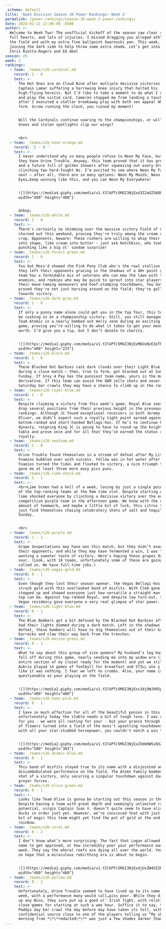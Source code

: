 ```yaml
---
_schema: default
title: 'Open Division Season 26 Power Rankings: Week 2'
permalink: /power-rankings/season-26-week-2-power-rankings/
date: 2024-03-21 17:00:00 -0400
author: >-
  Welcome to Week Two! The unofficial kickoff of the season saw clear skies,
  full hearts, and lots of injuries. I missed dragging you alleged athletes on
  the field and with my extra fine ballpoint Swarovski pen. This week, Ed is
  joining the dark side to help throw some extra shade. Let’s get into it.   By:
  Chris Riotta-Rogers and Ed Abel
season: 26
week: 2
rankings:
  - team: _teams/s26-cardinal.md
    record: 2 - 0
    text: >-
      The Hot Ones are on Cloud Nine after multiple decisive victories, despite
      Captain Lamar suffering a harrowing knee injury that halted his
      high-flying heroics. But I'd like to take a moment to do what I do best
      and play the victim card. Cameron stopped me from landing a touchdown
      after I executed a stellar breakaway play with both sex appeal AND perfect
      form. Screw running the clock, you ruined my moment!


      Will the Cardinals continue soaring to the championships, or will bad
      knees and stolen spotlights clip our wings?


      <br>
  - team: _teams/s26-neon-orange.md
    record: '2 - 0 '
    text: >-
      I never understood why so many people refuse to Neon My Face, but I guess
      they have Urine Trouble. Anyway, this team proved that it has great aim
      and a future full of golden showers after squeezing out every drop and
      clinching two hard-fought Ws. I’m excited to see where Neon My Face goes
      next — after all, there are so many options: Neon My Mouth, Neon My
      Eyes…keep winning like this, and you can Neon My Everywhere!


      ![](https://media4.giphy.com/media/v1.Y2lkPTc5MGI3NjExd3Z2aGI5bDBnb2QwN2JnbDQyMGxhbHJsdDM5bnRlcHd4OWs4bTFyMSZlcD12MV9pbnRlcm5hbF9naWZfYnlfaWQmY3Q9Zw/lg2wQfrqBii4Zu4jbP/giphy.gif){:
      width="480" height="400"}


      &nbsp;
  - team: _teams/s26-white.md
    record: 1 - 0
    text: >-
      There's certainly no skimming over the massive victory Field of Creams
      churned out this weekend, proving they're truly among the cream of the
      crop. Opponents, beware: These rushers are willing to whip their opponents
      into shape, like cream into butter - just ask Hotchkiss, who took a brutal
      punching like a big ol' sundae surprise!
  - team: _teams/s26-forest-green.md
    record: 1 - 0
    text: >-
      You Got Moss'd showed the Pink Pony Club who's the real stallion after
      they left their opponents grazing in the shadows of a 40+ point game. This
      team has a formidable mix of veterans who can mow the lawn with their
      enemies, and rookies who may be quick to sprout into star players. With
      their mane-taming maneuvers and hoof-stomping touchdowns, You Got Moss'd
      proved they're not just horsing around on the field; they're galloping
      towards victory.
  - team: _teams/s26-dark-grey.md
    record: 1 - 0
    text: >-
      If only a punny name alone could get you in the top four, this team would
      be cashing in on a championship victory. Still, you still managed to put
      Team Atomic in a nearly bombed out mercy zone during an exciting 24-6
      game, proving you’re willing to do what it takes to get your money’s
      worth. I’d give you a tip, but I don’t donate to charity.


      ![](https://media1.giphy.com/media/v1.Y2lkPTc5MGI3NjExMDUxNzE3eTRvMXpibjR2YTBub3c3NGUyanZ5ZTVueGR5dTNmeThudSZlcD12MV9pbnRlcm5hbF9naWZfYnlfaWQmY3Q9Zw/eBDLDhrll9CA8/giphy.gif){:
      width="400" height="225"}
  - team: _teams/s26-black.md
    record: 1 - 0
    text: >-
      These Blacked Out Barbies cast dark clouds over their Light Blue opponents
      during a close match — then, true to form, got blacked out at Sunday
      Funday. If Grey 4 Pay has the punniest team name, yours is the most
      derivative. If this team can avoid the 8AM jello shots and never-ending
      Saturday bar crawls they may have a chance to climb up in the rankings.
  - team: _teams/s26-royal-blue.md
    record: 1 - 0
    text: >-
      Despite claiming a victory from this week’s game, Royal Blue sees its rank
      drop several positions from their previous height in the preseason
      rankings. Although JC found exceptional receivers in both Jeremy and
      Oliver, we didn’t expect such a royally tight point spread against the
      bottom-ranked and short-handed Bellagi-hos. If he’s to continue his
      dynasty, reigning King JC is going to have to round up the knights of his
      table and prove once and for all that they’ve earned the status of
      royalty.
  - team: _teams/s26-seafoam.md
    record: 1 - 0
    text: >-
      Urine Trouble found themselves in a stream of defeat after My Little
      Foamies bubbled over with success. Yellow was in hot water after the
      Foamies turned the tides and floated to victory, a nice triumph that just
      gave me at least three more easy piss puns.
  - team: _teams/s26-lime-shock.md
    record: 1 - 1
    text: >-
      <br>Lime Green had a hell of a week, losing by just a single point to one
      of the top-ranking teams at the 9am time slot. Despite starting out slow,
      lime shocked everyone by clinching a decisive victory over the equally
      competitive purple team in the afternoon game. We know with the right
      amount of teamwork, and maybe a little bit of luck, this citrus team might
      just find themselves chasing celebratory shots of salt and tequila next
      Sunday.


      <br>
  - team: _teams/s26-purple.md
    record: 1 - 1
    text: >-
      Grape Sexpectations may have won this match, but they didn’t exactly crush
      their opponents, and while they may have fermented a win, I was left
      wanting a sweeter taste of victory. Here's hoping these grapes don't go
      sour. (Look, with 18 teams, unfortunately some of these are going to be
      called in. We have full-time jobs.)
  - team: _teams/s26-vegas-gold.md
    record: 0 - 1
    text: >-
      Even though they lost their season opener, the Vegas Bellagi-hos may have
      struck gold with this overlooked band of misfits. With Clem gone, Dre
      stepped up and showed everyone just how versatile a straight man in a crop
      top can be. Against top-ranked Royal, and despite low turn-out, this Los
      Vegas residency gave everyone a very real glimpse of star power.
  - team: _teams/s26-light-blue.md
    record: 0 - 1
    text: >-
      The Blue Bombers got a bit defused by the Blacked Out Barbies after they
      had their lights dimmed during a dark match. Left in the shadows of
      defeat, these bombers will have to dig themselves out of their broken
      barracks and claw their way back from the trenches.
  - team: _teams/s26-marine-green.md
    record: 0 - 1
    text: >-
      What to say about this group of size queens? My husband’s leg basically
      fell off during this game, nearly sending me into my widow era (I have an
      entire section of my closet ready for the moment) and yet we still won.
      Aubrie played 14 games of football for breakfast and STILL ate y’all up
      like it was nothing. I fear we left no crumbs. Also, your name is as
      questionable as your playing on the field.


      ![](https://media2.giphy.com/media/v1.Y2lkPTc5MGI3NjExc3djOWJkM2pieHo4dGJ6ZHNuYTZnczJoMzRuNWRmb3libTM2ZDc1aCZlcD12MV9pbnRlcm5hbF9naWZfYnlfaWQmY3Q9Zw/qmNo6By3AdzTi2Wiwj/giphy.gif){:
      width="400" height="400"}
  - team: _teams/s26-neon-pink.md
    record: 0 - 1
    text: >-
      I have so much affection for all of the beautiful ponies in this club, but
      unfortunately today the stable needs a bit of tough love. I was rooting
      for you - we were all rooting for you! - but your prance through a field
      of flowers turned into a field of the moss't upsetting touchdowns. Even
      with all your star-studded horsepower, you couldn't notch a win this week.


      ![](https://media2.giphy.com/media/v1.Y2lkPTc5MGI3NjExZXdmOW5iN3ZteXM0NHUyMTRhZTlndjBuY2Z0YmtzNDlqMTU2Y2prciZlcD12MV9pbnRlcm5hbF9naWZfYnlfaWQmY3Q9Zw/l41YfykEffZ7QM55m/giphy.gif){:
      width="500" height="303"}
  - team: _teams/s26-atomic-blue.md
    record: 0 - 1
    text: >-
      This band of misfits stayed true to its name with a disjointed and
      discombobulated performance on the field. The Atoms Family bombed their
      shot of a victory, only securing a singular touchdown against darker,
      greyer forces.
  - team: _teams/s26-olive-green.md
    record: 0 - 1
    text: >-
      Looks like Team Olive is gonna be starting out this season in the pit.
      Despite having a team with great depth and seemingly unlimited raw
      potential, virgin Captain Juan V. doesn’t quite seem to have olive his
      ducks in order just yet. However, we’re convinced that with just a little
      bit of magic this team might yet find the pot of gold at the end of the
      rainbow.
  - team: _teams/s26-coral.md
    record: 0 - 2
    text: >-
      I don’t know what’s more surprising: The fact that Logan allowed this team
      name to get approved, or how incredibly poor your performance was this
      week. They say the whoral reefs are dying all over the world. You gave us
      no hope that a miraculous rebirthing era is about to begin.


      ![](https://media2.giphy.com/media/v1.Y2lkPTc5MGI3NjExdjUxZW45Z2NsaTU3d294NXN0aTBrODgwZWpidjJpZm9ydDJ5ajB5YyZlcD12MV9pbnRlcm5hbF9naWZfYnlfaWQmY3Q9Zw/6pWO2HA7RM1czXFiUx/giphy.gif){:
      width="480" height="480"}
  - team: _teams/s26-yellow.md
    record: 0 - 2
    text: >-
      Unfortunately, Urine Trouble seemed to have lived up to its name this
      week, with a performance many would call…piss poor. While they didn’t put
      up any Wins, they sure put up a good ol’ Irish fight, with relatively
      close games for starting at such a wee hour. Suffice it to say, the Saint
      Paddys day bar crawl the day before may have taken its toll, with a
      confidential source close to one of the players telling us “My shower this
      morning from *\*\*redacted\*\** was just a few shades darker than normal.”
---
```

